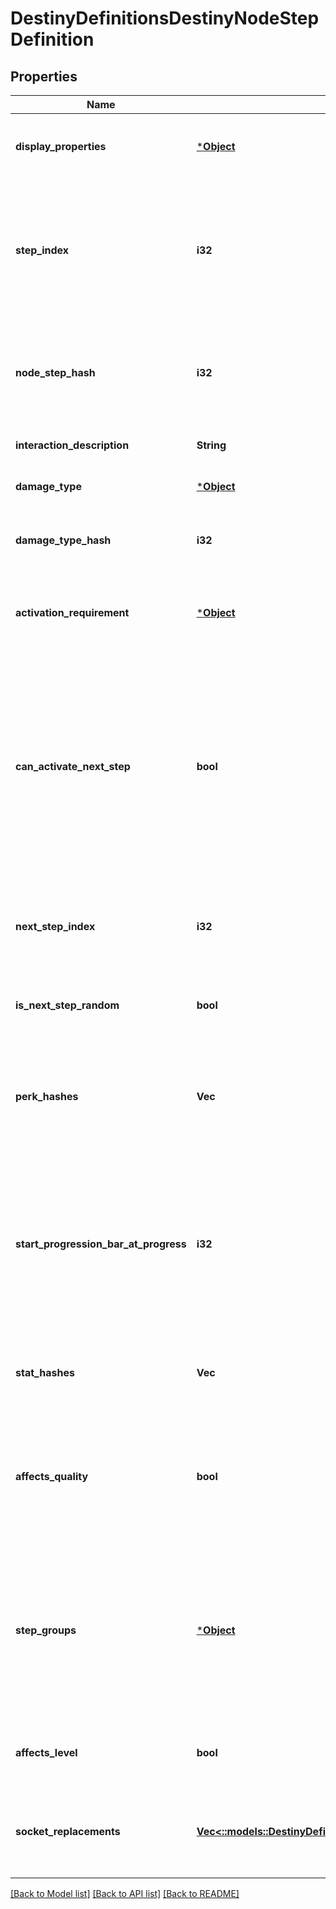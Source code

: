 # DestinyDefinitionsDestinyNodeStepDefinition

## Properties
Name | Type | Description | Notes
------------ | ------------- | ------------- | -------------
**display_properties** | [***Object**](Object.md) | These are the display properties actually used to render the Talent Node. The currently active step&#39;s displayProperties are shown. | [optional] [default to null]
**step_index** | **i32** | The index of this step in the list of Steps on the Talent Node.  Unfortunately, this is the closest thing we have to an identifier for the Step: steps are not provided a content version agnostic identifier. This means that, when you are dealing with talent nodes, you will need to first ensure that you have the latest version of content. | [optional] [default to null]
**node_step_hash** | **i32** | The hash of this node step. Unfortunately, while it can be used to uniquely identify the step within a node, it is also content version dependent and should not be relied on without ensuring you have the latest vesion of content. | [optional] [default to null]
**interaction_description** | **String** | If you can interact with this node in some way, this is the localized description of that interaction. | [optional] [default to null]
**damage_type** | [***Object**](Object.md) | An enum representing a damage type granted by activating this step, if any. | [optional] [default to null]
**damage_type_hash** | **i32** | If the step provides a damage type, this will be the hash identifier used to look up the damage type&#39;s DestinyDamageTypeDefinition. | [optional] [default to null]
**activation_requirement** | [***Object**](Object.md) | If the step has requirements for activation (they almost always do, if nothing else than for the Talent Grid&#39;s Progression to have reached a certain level), they will be defined here. | [optional] [default to null]
**can_activate_next_step** | **bool** | There was a time when talent nodes could be activated multiple times, and the effects of subsequent Steps would be compounded on each other, essentially \&quot;upgrading\&quot; the node. We have moved away from this, but theoretically the capability still exists.  I continue to return this in case it is used in the future: if true and this step is the current step in the node, you are allowed to activate the node a second time to receive the benefits of the next step in the node, which will then become the active step. | [optional] [default to null]
**next_step_index** | **i32** | The stepIndex of the next step in the talent node, or -1 if this is the last step or if the next step to be chosen is random.  This doesn&#39;t really matter anymore unless canActivateNextStep begins to be used again. | [optional] [default to null]
**is_next_step_random** | **bool** | If true, the next step to be chosen is random, and if you&#39;re allowed to activate the next step. (if canActivateNextStep &#x3D; true) | [optional] [default to null]
**perk_hashes** | **Vec<i32>** | The list of hash identifiers for Perks (DestinySandboxPerkDefinition) that are applied when this step is active. Perks provide a variety of benefits and modifications - examine DestinySandboxPerkDefinition to learn more. | [optional] [default to null]
**start_progression_bar_at_progress** | **i32** | When the Talent Grid&#39;s progression reaches this value, the circular \&quot;progress bar\&quot; that surrounds the talent node should be shown.  This also indicates the lower bound of said progress bar, with the upper bound being the progress required to reach activationRequirement.gridLevel. (at some point I should precalculate the upper bound and put it in the definition to save people time) | [optional] [default to null]
**stat_hashes** | **Vec<i32>** | When the step provides stat benefits on the item or character, this is the list of hash identifiers for stats (DestinyStatDefinition) that are provided. | [optional] [default to null]
**affects_quality** | **bool** | If this is true, the step affects the item&#39;s Quality in some way. See DestinyInventoryItemDefinition for more information about the meaning of Quality. I already made a joke about Zen and the Art of Motorcycle Maintenance elsewhere in the documentation, so I will avoid doing it again. Oops too late | [optional] [default to null]
**step_groups** | [***Object**](Object.md) | In Destiny 1, the Armory&#39;s Perk Filtering was driven by a concept of TalentNodeStepGroups: categorizations of talent nodes based on their functionality. While the Armory isn&#39;t a BNet-facing thing for now, and the new Armory will need to account for Sockets rather than Talent Nodes, this categorization capability feels useful enough to still keep around. | [optional] [default to null]
**affects_level** | **bool** | If true, this step can affect the level of the item. See DestinyInventoryItemDefintion for more information about item levels and their effect on stats. | [optional] [default to null]
**socket_replacements** | [**Vec<::models::DestinyDefinitionsDestinyNodeSocketReplaceResponse>**](Destiny.Definitions.DestinyNodeSocketReplaceResponse.md) | If this step is activated, this will be a list of information used to replace socket items with new Plugs. See DestinyInventoryItemDefinition for more information about sockets and plugs. | [optional] [default to null]

[[Back to Model list]](../README.md#documentation-for-models) [[Back to API list]](../README.md#documentation-for-api-endpoints) [[Back to README]](../README.md)


